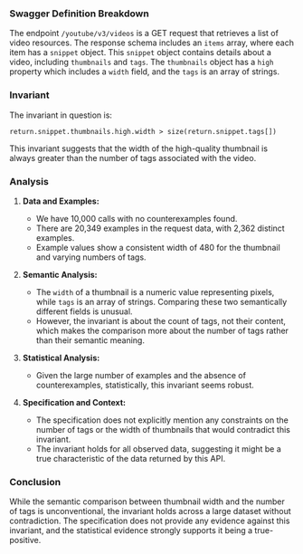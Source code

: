 ### Swagger Definition Breakdown

The endpoint `/youtube/v3/videos` is a GET request that retrieves a list of video resources. The response schema includes an `items` array, where each item has a `snippet` object. This `snippet` object contains details about a video, including `thumbnails` and `tags`. The `thumbnails` object has a `high` property which includes a `width` field, and the `tags` is an array of strings.

### Invariant

The invariant in question is:

`return.snippet.thumbnails.high.width > size(return.snippet.tags[])`

This invariant suggests that the width of the high-quality thumbnail is always greater than the number of tags associated with the video.

### Analysis

1. **Data and Examples:**
   - We have 10,000 calls with no counterexamples found.
   - There are 20,349 examples in the request data, with 2,362 distinct examples.
   - Example values show a consistent width of 480 for the thumbnail and varying numbers of tags.

2. **Semantic Analysis:**
   - The `width` of a thumbnail is a numeric value representing pixels, while `tags` is an array of strings. Comparing these two semantically different fields is unusual.
   - However, the invariant is about the count of tags, not their content, which makes the comparison more about the number of tags rather than their semantic meaning.

3. **Statistical Analysis:**
   - Given the large number of examples and the absence of counterexamples, statistically, this invariant seems robust.

4. **Specification and Context:**
   - The specification does not explicitly mention any constraints on the number of tags or the width of thumbnails that would contradict this invariant.
   - The invariant holds for all observed data, suggesting it might be a true characteristic of the data returned by this API.

### Conclusion

While the semantic comparison between thumbnail width and the number of tags is unconventional, the invariant holds across a large dataset without contradiction. The specification does not provide any evidence against this invariant, and the statistical evidence strongly supports it being a true-positive.
